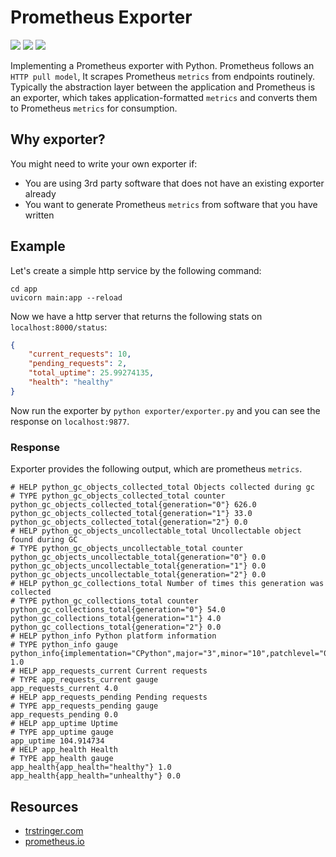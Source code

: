 # Prometheus Exporter

![](https://img.shields.io/badge/type-exporter-red)
![](https://img.shields.io/badge/language-python-blue)
![](https://img.shields.io/badge/platform-prometheus-orange)

Implementing a Prometheus exporter with Python. Prometheus follows an ```HTTP pull model```,
It scrapes Prometheus ```metrics``` from endpoints routinely. Typically the abstraction layer between the application and Prometheus is an exporter,
which takes application-formatted ```metrics``` and converts them to Prometheus ```metrics``` for consumption.

## Why exporter?

You might need to write your own exporter if:

- You are using 3rd party software that does not have an existing exporter already
- You want to generate Prometheus ```metrics``` from software that you have written

## Example

Let's create a simple http service by the following command:

```shell
cd app
uvicorn main:app --reload
```

Now we have a http server that returns the following stats on ```localhost:8000/status```:

```json
{
    "current_requests": 10,
    "pending_requests": 2,
    "total_uptime": 25.99274135,
    "health": "healthy"
}
```

Now run the exporter by ```python exporter/exporter.py``` and you can see the response on ```localhost:9877```.

### Response

Exporter provides the following output, which are prometheus ```metrics```.

```shell
# HELP python_gc_objects_collected_total Objects collected during gc
# TYPE python_gc_objects_collected_total counter
python_gc_objects_collected_total{generation="0"} 626.0
python_gc_objects_collected_total{generation="1"} 33.0
python_gc_objects_collected_total{generation="2"} 0.0
# HELP python_gc_objects_uncollectable_total Uncollectable object found during GC
# TYPE python_gc_objects_uncollectable_total counter
python_gc_objects_uncollectable_total{generation="0"} 0.0
python_gc_objects_uncollectable_total{generation="1"} 0.0
python_gc_objects_uncollectable_total{generation="2"} 0.0
# HELP python_gc_collections_total Number of times this generation was collected
# TYPE python_gc_collections_total counter
python_gc_collections_total{generation="0"} 54.0
python_gc_collections_total{generation="1"} 4.0
python_gc_collections_total{generation="2"} 0.0
# HELP python_info Python platform information
# TYPE python_info gauge
python_info{implementation="CPython",major="3",minor="10",patchlevel="0",version="3.10.0"} 1.0
# HELP app_requests_current Current requests
# TYPE app_requests_current gauge
app_requests_current 4.0
# HELP app_requests_pending Pending requests
# TYPE app_requests_pending gauge
app_requests_pending 0.0
# HELP app_uptime Uptime
# TYPE app_uptime gauge
app_uptime 104.914734
# HELP app_health Health
# TYPE app_health gauge
app_health{app_health="healthy"} 1.0
app_health{app_health="unhealthy"} 0.0
```

## Resources

- [trstringer.com](https://trstringer.com/quick-and-easy-prometheus-exporter/)
- [prometheus.io](https://prometheus.io/)
